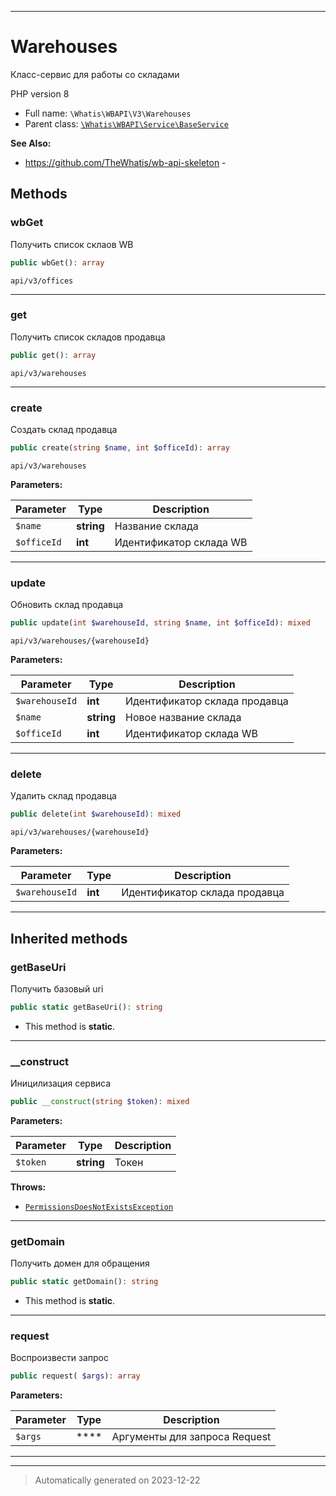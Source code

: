 ***

# Warehouses

Класс-сервис для работы
со складами

PHP version 8

* Full name: `\Whatis\WBAPI\V3\Warehouses`
* Parent class: [`\Whatis\WBAPI\Service\BaseService`](../Service/BaseService.md)

**See Also:**

* https://github.com/TheWhatis/wb-api-skeleton - 




## Methods


### wbGet

Получить список склаов WB

```php
public wbGet(): array
```

`api/v3/offices`










***

### get

Получить список складов продавца

```php
public get(): array
```

`api/v3/warehouses`










***

### create

Создать склад продавца

```php
public create(string $name, int $officeId): array
```

`api/v3/warehouses`






**Parameters:**

| Parameter | Type | Description |
|-----------|------|-------------|
| `$name` | **string** | Название склада |
| `$officeId` | **int** | Идентификатор склада WB |





***

### update

Обновить склад продавца

```php
public update(int $warehouseId, string $name, int $officeId): mixed
```

`api/v3/warehouses/{warehouseId}`






**Parameters:**

| Parameter | Type | Description |
|-----------|------|-------------|
| `$warehouseId` | **int** | Идентификатор склада продавца |
| `$name` | **string** | Новое название склада |
| `$officeId` | **int** | Идентификатор склада WB |





***

### delete

Удалить склад продавца

```php
public delete(int $warehouseId): mixed
```

`api/v3/warehouses/{warehouseId}`






**Parameters:**

| Parameter | Type | Description |
|-----------|------|-------------|
| `$warehouseId` | **int** | Идентификатор склада продавца |





***


## Inherited methods


### getBaseUri

Получить базовый uri

```php
public static getBaseUri(): string
```



* This method is **static**.








***

### __construct

Иницилизация сервиса

```php
public __construct(string $token): mixed
```








**Parameters:**

| Parameter | Type | Description |
|-----------|------|-------------|
| `$token` | **string** | Токен |




**Throws:**

- [`PermissionsDoesNotExistsException`](../Exceptions/PermissionsDoesNotExistsException.md)



***

### getDomain

Получить домен для обращения

```php
public static getDomain(): string
```



* This method is **static**.








***

### request

Воспроизвести запрос

```php
public request( $args): array
```








**Parameters:**

| Parameter | Type | Description |
|-----------|------|-------------|
| `$args` | **** | Аргументы для запроса Request |





***


***
> Automatically generated on 2023-12-22
